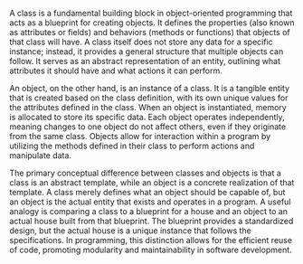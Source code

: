 A class is a fundamental building block in object-oriented programming that acts as a blueprint for creating objects. It defines the properties (also known as attributes or fields) and behaviors (methods or functions) that objects of that class will have. A class itself does not store any data for a specific instance; instead, it provides a general structure that multiple objects can follow. It serves as an abstract representation of an entity, outlining what attributes it should have and what actions it can perform.

An object, on the other hand, is an instance of a class. It is a tangible entity that is created based on the class definition, with its own unique values for the attributes defined in the class. When an object is instantiated, memory is allocated to store its specific data. Each object operates independently, meaning changes to one object do not affect others, even if they originate from the same class. Objects allow for interaction within a program by utilizing the methods defined in their class to perform actions and manipulate data.

The primary conceptual difference between classes and objects is that a class is an abstract template, while an object is a concrete realization of that template. A class merely defines what an object should be capable of, but an object is the actual entity that exists and operates in a program. A useful analogy is comparing a class to a blueprint for a house and an object to an actual house built from that blueprint. The blueprint provides a standardized design, but the actual house is a unique instance that follows the specifications. In programming, this distinction allows for the efficient reuse of code, promoting modularity and maintainability in software development.
